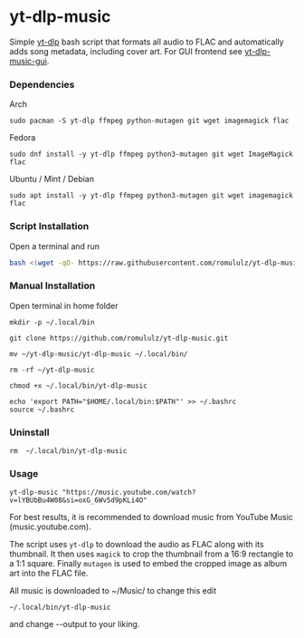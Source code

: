 # yt-dlp-music

Simple [yt-dlp](https://github.com/yt-dlp/yt-dlp) bash script that formats all audio to FLAC and automatically adds song metadata, including cover art. For GUI frontend see [yt-dlp-music-gui](https://github.com/romululz/yt-dlp-music-gui).




### Dependencies

Arch
```
sudo pacman -S yt-dlp ffmpeg python-mutagen git wget imagemagick flac
```

Fedora
```
sudo dnf install -y yt-dlp ffmpeg python3-mutagen git wget ImageMagick flac
```

Ubuntu / Mint / Debian 
```
sudo apt install -y yt-dlp ffmpeg python3-mutagen git wget imagemagick flac
```




### Script Installation

Open a terminal and run

```bash
bash <(wget -qO- https://raw.githubusercontent.com/romululz/yt-dlp-music/refs/heads/main/yt-dlp-music-script.sh)
```


### Manual Installation

Open terminal in home folder

```
mkdir -p ~/.local/bin
```

```
git clone https://github.com/romululz/yt-dlp-music.git
```

```
mv ~/yt-dlp-music/yt-dlp-music ~/.local/bin/
```

```
rm -rf ~/yt-dlp-music
```

```
chmod +x ~/.local/bin/yt-dlp-music
```

```
echo 'export PATH="$HOME/.local/bin:$PATH"' >> ~/.bashrc
source ~/.bashrc
```

### Uninstall

```
rm  ~/.local/bin/yt-dlp-music
```

### Usage

```
yt-dlp-music "https://music.youtube.com/watch?v=lYBUbBu4W08&si=oxG_6Wv5d9pKLi4O"
```
For best results, it is recommended to download music from YouTube Music (music.youtube.com).

The script uses ```yt-dlp``` to download the audio as FLAC along with its thumbnail. It then uses ```magick``` to crop the thumbnail from a 16:9 rectangle to a 1:1 square. Finally ```mutagen``` is used to embed the cropped image as album art into the FLAC file.

All music is downloaded to ~/Music/ to change this edit

```
~/.local/bin/yt-dlp-music
```

and change --output to your liking.




